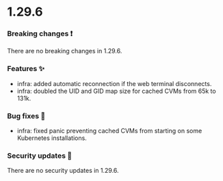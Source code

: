 # 1.29.6

### Breaking changes ❗

There are no breaking changes in 1.29.6.

### Features ✨

- infra: added automatic reconnection if the web terminal disconnects.
- infra: doubled the UID and GID map size for cached CVMs from 65k to 131k.

### Bug fixes 🐛

- infra: fixed panic preventing cached CVMs from starting on some Kubernetes
  installations.

### Security updates 🔐

There are no security updates in 1.29.6.
